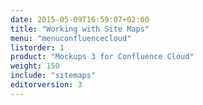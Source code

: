 ```yaml
---
date: 2015-05-09T16:59:07+02:00
title: "Working with Site Maps"
menu: "menuconfluencecloud" 
listorder: 1
product: "Mockups 3 for Confluence Cloud"
weight: 150
include: "sitemaps"
editorversion: 3
---
```

